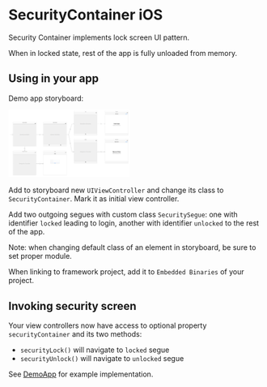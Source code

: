 
SecurityContainer iOS
=====================

Security Container implements lock screen UI pattern.

When in locked state, rest of the app is fully unloaded from memory.


Using in your app
-----------------

Demo app storyboard:

[<img src="diagram.png" width=240 />](diagram.png)

Add to storyboard new `UIViewController` and change its class to `SecurityContainer`. Mark it as initial view controller.

Add two outgoing segues with custom class `SecuritySegue`: one with identifier `locked` leading to login, another with identifier `unlocked` to the rest of the app.

Note: when changing default class of an element in storyboard, be sure to set proper module.

When linking to framework project, add it to `Embedded Binaries` of your project.


Invoking security screen
------------------------

Your view controllers now have access to optional property `securityContainer` and its two methods:
* `securityLock()` will navigate to `locked` segue
* `securityUnlock()` will navigate to `unlocked` segue


See [DemoApp](DemoApp) for example implementation.

